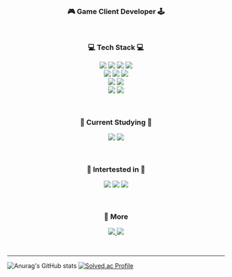 
<h3 align="center">
    🎮 Game Client Developer 🕹️
</h3>

</br>

<h3 align="center">
    💻 Tech Stack 💻
</h3>

<p align="center">
    <img src="https://img.shields.io/badge/C-0047AB?style=flat-square&logo=C&logoColor=white"/>
    <img src="https://img.shields.io/badge/C++-0067A3?style=flat-square&logo=c%2B%2B&logoColor=white"/>
    <img src="https://img.shields.io/badge/C%23-A374DB?style=flat-square&logo=Csharp&logoColor=white"/>
    <img src="https://img.shields.io/badge/Rust-FFFFFF?style=flat-square&logo=Rust&logoColor=black"/>
    
</br>
    <img src="https://img.shields.io/badge/Cocos2Dx Engine-79EDFF?style=flat-square&logo=Cocos&logoColor=black"/>
    <img src="https://img.shields.io/badge/Unity Engine-000000?style=flat-square&logo=Unity&logoColor=white"/>
    <img src="https://img.shields.io/badge/CMake-D1180B?style=flat-square&logo=CMake&logoColor=black"/>
    
</br>
    <img src="https://img.shields.io/badge/Git-B90000?style=flat-square&logo=Git&logoColor=white"/>
    <img src="https://img.shields.io/badge/Github-FFFFFF?style=flat-square&logo=Github&logoColor=black"/>
    
</br>
    <img src="https://img.shields.io/badge/Discord-0047AB?style=flat-square&logo=Discord&logoColor=white"/>
    <img src="https://img.shields.io/badge/GatherTown-6FADCF?style=flat-square&logo=GatherTown&logoColor=white"/>
</p>
</br>

<h3 align="center">
    📖 Current Studying 📖
</h3>

<p align="center">
    <img src="https://img.shields.io/badge/Unity Engine-000000?style=flat-square&logo=Unity&logoColor=white"/>
    <img src="https://img.shields.io/badge/Rust-FFFFFF?style=flat-square&logo=Rust&logoColor=black"/>
</p>
</br>

<h3 align="center">
    🤤 Intertested in 🤤
</h3>

<p align="center">
    <img src="https://img.shields.io/badge/Unreal Engine-000000?style=flat-square&logo=Unreal Engine&logoColor=white"/>
    <img src="https://img.shields.io/badge/Bevy Engine-000000?style=flat-square&logo=Bevy&logoColor=white"/>
    <img src="https://img.shields.io/badge/Rust-FFFFFF?style=flat-square&logo=Rust&logoColor=black"/>
</p>
</br>

<h3 align="center">
    📲 More
</h3>

<p align="center">
  <a href="mailto: vwmartin@naver.com" alt="navermail">
    <img src="https://img.shields.io/badge/Naver-009630?logo=Naver&logoColor=white" />
  </a>

<a href="_blank" target="_blank">
    <img src="https://img.shields.io/badge/-Obsidian-A45EE5?logo=Obsidian&logoColor=white" />
</a>
</p>

</br>

----

![Anurag's GitHub stats](https://github-readme-stats.vercel.app/api?username=Timothy-KJM&show_icons=true&theme=shades-of-purple)
[![Solved.ac Profile](http://mazassumnida.wtf/api/v2/generate_badge?boj=vwmartin)](https://solved.ac/vwmartin/)
</div>
<!--
**Timothy-KJM/Timothy-KJM** is a ✨ _special_ ✨ repository because its `README.md` (this file) appears on your GitHub profile.

Here are some ideas to get you started:

- 🔭 I’m currently working on ...
- 🌱 I’m currently learning ...
- 👯 I’m looking to collaborate on ...
- 🤔 I’m looking for help with ...
- 💬 Ask me about ...
- 📫 How to reach me: ...
- 😄 Pronouns: ...
- ⚡ Fun fact: ...
-->
